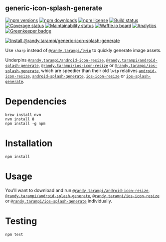 generic-icon-splash-generate
---

[![npm versions](https://img.shields.io/npm/v/@randy.tarampi/generic-icon-splash-generate.svg?style=flat-square)](https://www.npmjs.org/package/@randy.tarampi/generic-icon-splash-generate)
[![npm downloads](https://img.shields.io/npm/dt/@randy.tarampi/generic-icon-splash-generate.svg?style=flat-square)](https://www.npmjs.com/package/@randy.tarampi/generic-icon-splash-generate)
[![npm license](https://img.shields.io/npm/l/@randy.tarampi/generic-icon-splash-generate.svg?registry_uri=https%3A%2F%2Fregistry.npmjs.com&style=flat-square)](https://www.npmjs.com/package/@randy.tarampi/generic-icon-splash-generate) 
[![Build status](https://img.shields.io/travis/com/randytarampi/generic-icon-splash-generate.svg?style=flat-square)](https://travis-ci.com/randytarampi/generic-icon-splash-generate) 
[![Coverage status](https://img.shields.io/coveralls/randytarampi/generic-icon-splash-generate.svg?style=flat-square)](https://coveralls.io/github/randytarampi/generic-icon-splash-generate?branch=master) 
[![Maintainability status](https://img.shields.io/codeclimate/maintainability-percentage/randytarampi/generic-icon-splash-generate.svg?style=flat-square)](https://codeclimate.com/github/randytarampi/generic-icon-splash-generate/maintainability)
[![Waffle.io board](https://badge.waffle.io/randytarampi/randytarampi.github.io.svg?columns=all&style=flat-square)](https://waffle.io/randytarampi/randytarampi.github.io) 
[![Analytics](https://ga-beacon.appspot.com/UA-50921068-1/beacon/github/randytarampi/generic-icon-splash-generate/?flat&useReferrer)](https://github.com/igrigorik/ga-beacon)
[![Greenkeeper badge](https://badges.greenkeeper.io/randytarampi/generic-icon-splash-generate.svg)](https://greenkeeper.io/)

[![Install @randy.tarampi/generic-icon-splash-generate](https://nodeico.herokuapp.com/@randy.tarampi/generic-icon-splash-generate.svg)](https://www.npmjs.com/package/@randy.tarampi/generic-icon-splash-generate)

Use `sharp` instead of [`@randy.tarampi/lwip`](https://www.npmjs.com/package/@randy.tarampi/lwip) to quickly generate image assets.

Underpins [`@randy.tarampi/android-icon-resize`](https://www.npmjs.com/package/@randy.tarampi/android-icon-resize), [`@randy.tarampi/android-splash-generate`](https://www.npmjs.com/package/@randy.tarampi/android-splash-generate), [`@randy.tarampi/ios-icon-resize`](https://www.npmjs.com/package/@randy.tarampi/ios-icon-resize) or [`@randy.tarampi/ios-splash-generate`](https://www.npmjs.com/package/@randy.tarampi/ios-splash-generate), which are speedier than their old `lwip` relatives [`android-icon-resize`](https://www.npmjs.com/package/android-icon-resize), [`android-splash-generate`](https://www.npmjs.com/package/android-splash-generate), [`ios-icon-resize`](https://www.npmjs.com/package/ios-icon-resize) or [`ios-splash-generate`](https://www.npmjs.com/package/ios-splash-generate).

# Dependencies
```
brew install nvm
nvm install 8
npm install -g npm
```

# Installation

```
npm install
```

# Usage

You'll want to download and run [`@randy.tarampi/android-icon-resize`](https://www.npmjs.com/package/@randy.tarampi/android-icon-resize), [`@randy.tarampi/android-splash-generate`](https://www.npmjs.com/package/@randy.tarampi/android-splash-generate), [`@randy.tarampi/ios-icon-resize`](https://www.npmjs.com/package/@randy.tarampi/ios-icon-resize) or [`@randy.tarampi/ios-splash-generate`](https://www.npmjs.com/package/@randy.tarampi/ios-splash-generate) individually.

# Testing

```
npm test
```
